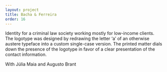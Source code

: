 ```yaml
---
layout: project
title: Bacha & Ferreira
order: 16
---
```


Identity for a criminal law society working mostly for low-income clients. The logotype was designed by redrawing the letter ‘a’ of an otherwise austere typeface into a custom single-case version. The printed matter dials down the presence of the logotype in favor of a clear presentation of the contact information.

<p class="specifications">With Júlia Maia and Augusto Brant</p>